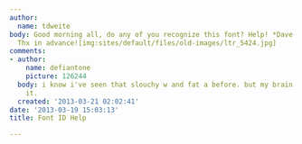 ```yaml
---
author:
  name: tdweite
body: Good morning all, do any of you recognize this font? Help! *Dave Chappelle voice*  :)
  Thx in advance![img:sites/default/files/old-images/ltr_5424.jpg]
comments:
- author:
    name: defiantone
    picture: 126244
  body: i know i've seen that slouchy w and fat a before. but my brain won't name
    it.
  created: '2013-03-21 02:02:41'
date: '2013-03-19 15:03:13'
title: Font ID Help

---
```


